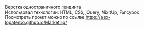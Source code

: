 Верстка одностраничного лендинга <br/>
Использовал технологии: HTML, CSS, jQuery, MixItUp, Fancybox <br/>
Посмотреть проект можно по ссылке https://alex-lopatenko.github.io/Marketing/
